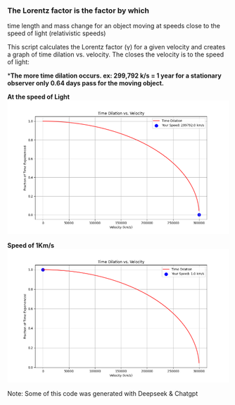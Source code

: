 ### The Lorentz factor is the factor by which 
time
length
and mass change for an object moving at speeds close to the speed of light (relativistic speeds)

This script calculates the Lorentz factor (γ) for a given velocity and creates a graph of time dilation vs. velocity.
The closes the velocity is to the speed of light:

***The more time dilation occurs. ex:  299,792 k/s = 1 year for a stationary observer only 0.64 days pass for the moving object.**

**At the speed of Light**
![Max Speed](299792kms.png)

**Speed of 1Km/s**
![Not Max Speed](1kms.png)


Note: Some of this code was generated with Deepseek & Chatgpt
